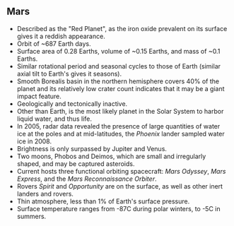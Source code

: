 Mars
----

* Described as the "Red Planet", as the iron oxide prevalent on its surface gives it a reddish appearance.
* Orbit of ~687 Earth days.
* Surface area of 0.28 Earths, volume of ~0.15 Earths, and mass of ~0.1 Earths.
* Similar rotational period and seasonal cycles to those of Earth (similar axial tilt to Earth's gives it seasons).
* Smooth Borealis basin in the northern hemisphere covers 40% of the planet and its relatively low crater count indicates that it may be a giant impact feature.
* Geologically and tectonically inactive.
* Other than Earth, is the most likely planet in the Solar System to harbor liquid water, and thus life.
* In 2005, radar data revealed the presence of large quantities of water ice at the poles and at mid-latitudes, the _Phoenix_ lander sampled water ice in 2008.
* Brightness is only surpassed by Jupiter and Venus.
* Two moons, Phobos and Deimos, which are small and irregularly shaped, and may be captured asteroids.
* Current hosts three functional orbiting spacecraft: _Mars Odyssey_, _Mars Express_, and the _Mars Reconnaissance Orbiter_.
* Rovers _Spirit_ and _Opportunity_ are on the surface, as well as other inert landers and rovers.
* Thin atmosphere, less than 1% of Earth's surface pressure.
* Surface temperature ranges from -87C during polar winters, to -5C in summers.
